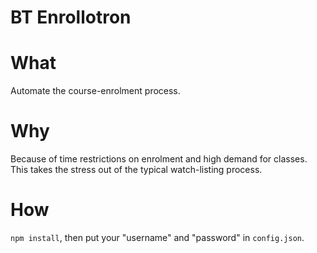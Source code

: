 BT Enrollotron
==============

# What
Automate the course-enrolment process.

# Why
Because of time restrictions on enrolment and high demand for classes. This takes the stress out of the typical watch-listing process.

# How
`npm install`, then put your "username" and "password" in `config.json`.
